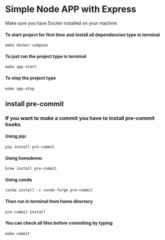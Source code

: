 # Simple Node APP with Express

Make sure you have Docker installed on your machine

#### To start project for first time and install all dependencies type in terminal

`make docker-compose`

#### To just run the project type in terminal

`make app-start`

#### To stop the project type

`make app-stop`

## install pre-commit

### If you want to make a commit you have to install pre-commit hooks

#### Using pip:

`pip install pre-commit`

#### Using homebrew:

`brew install pre-commit`

#### Using conda

`conda install -c conda-forge pre-commit`

#### Then run in terminal from home directory

`pre-commit install`

#### You can check all files before commiting by typing

`make commit`

